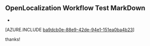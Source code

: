 ## OpenLocalization Workflow Test MarkDown
* 

[AZURE.INCLUDE [ba9dcb0e-88e9-42de-94e1-151ea0ba4b23](calleeMd1.md)]

 
thanks!